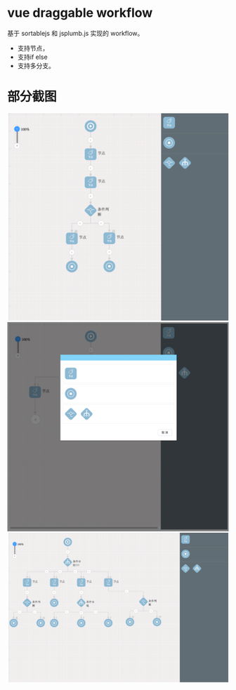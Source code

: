 # vue draggable workflow

基于 sortablejs 和 jsplumb.js 实现的 workflow。

- 支持节点，
- 支持if else  
- 支持多分支。

 
# 部分截图

<img src="./images/1.png"></img>
<img src="./images/2.png"></img>
<img src="./images/3.png"></img>
